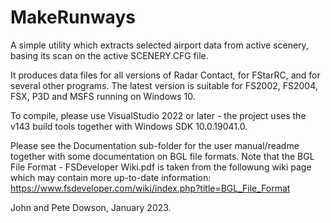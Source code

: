 # MakeRunways
A  simple utility which extracts selected airport data from active scenery, basing its scan on the active SCENERY.CFG file.

It produces data files for all versions of Radar Contact, for FStarRC, and for several other programs. The latest version is suitable for FS2002, FS2004, FSX, P3D and MSFS running on Windows 10.

To compile, please use VisualStudio 2022 or later - the project uses the v143 build tools together with Windows SDK 10.0.19041.0.

Please see the Documentation sub-folder for the user manual/readme together with some documentation on BGL file formats.
Note that the BGL File Format - FSDeveloper Wiki.pdf is taken from the followung wiki page which may contain more up-to-date information:
    https://www.fsdeveloper.com/wiki/index.php?title=BGL_File_Format

John and Pete Dowson, January 2023.

